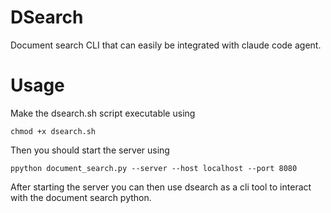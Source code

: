 # DSearch
Document search CLI that can easily be integrated with claude code agent.

# Usage
Make the dsearch.sh script executable using 

```chmod +x dsearch.sh```

Then you should start the server using 

```ppython document_search.py --server --host localhost --port 8080```

After starting the server you can then use dsearch as a cli tool to interact with the document search python.

